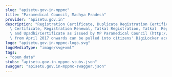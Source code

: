 ```yaml
---
slug: "apisetu-gov-in-mppmc"
title: "Paramedical Council, Madhya Pradesh"
provider: "apisetu.gov.in"
description: "Registration Certificate, Duplicate Registration Certificate, Good Standing\
  \ Certificate, Registration Renewal, Tatkal Registration, Tatkal  Registration Renewal\
  \ and Upadhi/Certificate as issued by MP Paramedical Council (http://www.mppmc.ac.in)\
  \ from April 2017 onwards can be pulled into citizens' DigiLocker accounts."
logo: "apisetu.gov.in-mppmc-logo.svg"
logoMediaType: "image/svg+xml"
tags:
- "open_data"
stubs: "apisetu.gov.in-mppmc-stubs.json"
swagger: "apisetu.gov.in-mppmc-swagger.json"
---
```

